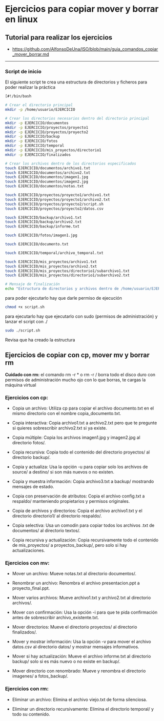 # Ejercicios para copiar mover y borrar en linux

## Tutorial para realizar los ejercicios

* https://github.com/AlfonsoDeUna/ISO/blob/main/guia_comandos_copiar_mover_borrar.md

---

### Script de inicio
El siguiente script te crea una estructura de directorios y ficheros para poder realizar la práctica

```bash
[#!/bin/bash

# Crear el directorio principal
mkdir -p /home/usuario/EJERCICIO

# Crear los directorios necesarios dentro del directorio principal
mkdir -p EJERCICIO/documentos
mkdir -p EJERCICIO/proyectos/proyecto1
mkdir -p EJERCICIO/proyectos/proyecto2
mkdir -p EJERCICIO/backup
mkdir -p EJERCICIO/fotos
mkdir -p EJERCICIO/temporal
mkdir -p EJERCICIO/mis_proyectos/directorio1
mkdir -p EJERCICIO/finalizados

# Crear los archivos dentro de los directorios especificados
touch EJERCICIO/documentos/archivo1.txt
touch EJERCICIO/documentos/archivo2.txt
touch EJERCICIO/documentos/imagen1.jpg
touch EJERCICIO/documentos/imagen2.jpg
touch EJERCICIO/documentos/notas.txt

touch EJERCICIO/proyectos/proyecto1/archivo1.txt
touch EJERCICIO/proyectos/proyecto1/archivo2.txt
touch EJERCICIO/proyectos/proyecto2/script.sh
touch EJERCICIO/proyectos/proyecto2/datos.csv

touch EJERCICIO/backup/archivo1.txt
touch EJERCICIO/backup/archivo2.txt
touch EJERCICIO/backup/informe.txt

touch EJERCICIO/fotos/imagen1.jpg

touch EJERCICIO/documento.txt

touch EJERCICIO/temporal/archivo_temporal.txt

touch EJERCICIO/mis_proyectos/archivo1.txt
touch EJERCICIO/mis_proyectos/archivo2.txt
touch EJERCICIO/mis_proyectos/directorio1/subarchivo1.txt
touch EJERCICIO/mis_proyectos/directorio1/subarchivo2.txt

# Mensaje de finalización
echo "Estructura de directorios y archivos dentro de /home/usuario/EJERCICIO creada exitosamente."](https://github.com/AlfonsoDeUna/ISO/blob/main/guia_comandos_copiar_mover_borrar.md)
```

para poder ejecutarlo hay que darle permiso de ejecución
```bash
chmod +x script.sh
```

para ejecutarlo hay que ejecutarlo con sudo (permisos de administración) y lanzar el script con ./

```bash
sudo ./script.sh
```

Revisa que ha creado la estructura

## Ejercicios de copiar con cp, mover mv y borrar rm

 **Cuidado con rm:** el comando rm -r * o rm -r / borra todo el disco duro con permisos de administración mucho ojo con lo que borras, te cargas la máquina virtual

### Ejercicios con cp:

* Copia un archivo: Utiliza cp para copiar el archivo documento.txt en el mismo directorio con el nombre copia_documento.txt.

* Copia interactiva: Copia archivo1.txt a archivo2.txt pero que te pregunte si quieres sobrescribir archivo2.txt si ya existe.

* Copia múltiple: Copia los archivos imagen1.jpg y imagen2.jpg al directorio fotos/.

* Copia recursiva: Copia todo el contenido del directorio proyectos/ al directorio backup/.

* Copia y actualiza: Usa la opción -u para copiar solo los archivos de source/ a destino/ si son más nuevos o no existen.

* Copia y muestra información: Copia archivo3.txt a backup/ mostrando mensajes de estado.

* Copia con preservación de atributos: Copia el archivo config.txt a respaldo/ manteniendo propietarios y permisos originales.

* Copia de archivos y directorios: Copia el archivo archivo1.txt y el directorio directorio1/ al directorio respaldo/.

* Copia selectiva: Usa un comodín para copiar todos los archivos .txt de documentos/ al directorio textos/.

* Copia recursiva y actualización: Copia recursivamente todo el contenido de mis_proyectos/ a proyectos_backup/, pero solo si hay actualizaciones.


### Ejercicios con mv:

* Mover un archivo: Mueve notas.txt al directorio documentos/.

* Renombrar un archivo: Renombra el archivo presentacion.ppt a proyecto_final.ppt.

* Mover varios archivos: Mueve archivo1.txt y archivo2.txt al directorio archivos/.

* Mover con confirmación: Usa la opción -i para que te pida confirmación antes de sobrescribir archivo_existente.txt.

* Mover directorios: Mueve el directorio proyectos/ al directorio finalizados/.

* Mover y mostrar información: Usa la opción -v para mover el archivo datos.csv al directorio datos/ y mostrar mensajes informativos.

* Mover si hay actualización: Mueve el archivo informe.txt al directorio backup/ solo si es más nuevo o no existe en backup/.

* Mover directorio con renombrado: Mueve y renombra el directorio imagenes/ a fotos_backup/.


### Ejercicios con rm:

* Eliminar un archivo: Elimina el archivo viejo.txt de forma silenciosa.

* Eliminar un directorio recursivamente: Elimina el directorio temporal/ y todo su contenido.
